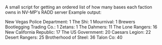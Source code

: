 A small script for getting an ordered list of how many bases each faction owns in NV-MP's RADD server
Example output:


New Vegas Police Department: 1
The Shi: 1
Mournival: 1
Brewers Bootlegging Trading Co.: 1
Zetans: 1
The Dahmers: 11
The Lone Rangers: 16
New California Republic: 17
The US Government: 20
Caesars Legion: 22
Desert Rangers: 25
Brotherhood of Steel: 36
Talon Co: 40

